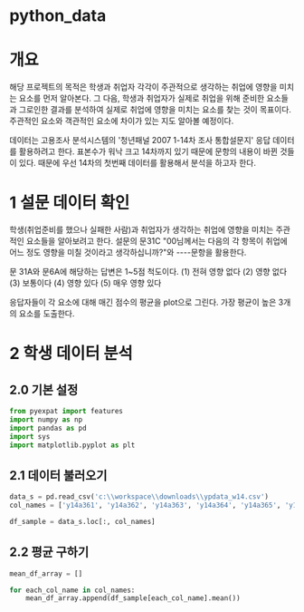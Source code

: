 # python_data
# 개요
해당 프로젝트의 목적은 학생과 취업자 각각이 주관적으로 생각하는 취업에 영향을 미치는 요소를 먼저 알아본다. 그 다음, 학생과 취업자가 실제로 취업을 위해 준비한 요소들과 그로인한 결과를 분석하여 실제로 취업에 영향을 미치는 요소를 찾는 것이 목표이다. 주관적인 요소와 객관적인 요소에 차이가 있는 지도 알아볼 예정이다. 

데이터는 고용조사 분석시스템의 '청년패널 2007 1-14차 조사 통합설문지' 응답 데이터를 활용하려고 한다. 표본수가 워낙 크고 14차까지 있기 때문에 문항의 내용이 바뀐 것들이 있다. 때문에 우선 14차의 첫번째 데이터를 활용해서 분석을 하고자 한다.

# 1 설문 데이터 확인
학생(취업준비를 했으나 실패한 사람)과 취업자가 생각하는 취업에 영향을 미치는 주관적인 요소들을 알아보려고 한다. 설문의 문31C "00님께서는 다음의 각 항목이 취업에 어느 정도 영향을 미칠 것이라고 생각하십니까?"와 ----문항을 활용한다. 

문 31A와 문6A에 해당하는 답변은 1~5점 척도이다.
(1) 전혀 영향 없다 (2) 영향 없다 (3) 보통이다 (4) 영향 있다 (5) 매우 영향 있다

응답자들이 각 요소에 대해 매긴 점수의 평균을 plot으로 그린다. 가장 평균이 높은 3개의 요소를 도출한다.

# 2 학생 데이터 분석
## 2.0 기본 설정
```python
from pyexpat import features
import numpy as np
import pandas as pd
import sys
import matplotlib.pyplot as plt
```
## 2.1 데이터 불러오기
```python
data_s = pd.read_csv('c:\\workspace\\downloads\\ypdata_w14.csv')
col_names = ['y14a361', 'y14a362', 'y14a363', 'y14a364', 'y14a365', 'y14a366', 'y14a367', 'y14a368', 'y14a369', 'y14a370', 'y14a371', 'y14a372', 'y14a373', 'y14a374', 'y14a601']

df_sample = data_s.loc[:, col_names]
```

## 2.2 평균 구하기
```python
mean_df_array = []

for each_col_name in col_names: 
    mean_df_array.append(df_sample[each_col_name].mean())
```
